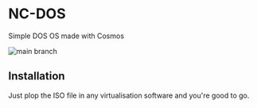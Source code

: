 # NC-DOS
Simple DOS OS made with Cosmos

![main branch](https://github.com/new-cube/NC-DOS/actions/workflows/dotnet.yml/badge.svg)

## Installation
Just plop the ISO file in any virtualisation software and you're good to go.
